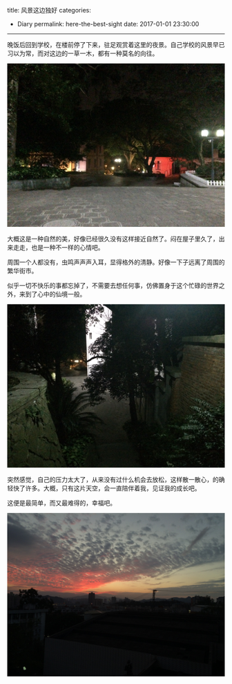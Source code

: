 title: 风景这边独好
categories: 
  - Diary
permalink: here-the-best-sight
date: 2017-01-01 23:30:00
---

晚饭后回到学校，在楼前停了下来，驻足观赏着这里的夜景。自己学校的风景早已习以为常，而对这边的一草一木，都有一种莫名的向往。

![](here-the-best-sight/1.jpg)

<!-- more -->

大概这是一种自然的美，好像已经很久没有这样接近自然了。闷在屋子里久了，出来走走，也是一种不一样的心情吧。

周围一个人都没有，虫鸣声声声入耳，显得格外的清静。好像一下子远离了周围的繁华街市。

似乎一切不快乐的事都忘掉了，不需要去想任何事，仿佛置身于这个忙碌的世界之外，来到了心中的仙境一般。

![](here-the-best-sight/2.jpg)

突然感觉，自己的压力太大了，从来没有过什么机会去放松，这样散一散心，的确轻快了许多。大概，只有这片天空，会一直陪伴着我，见证我的成长吧。

这便是最简单，而又最难得的，幸福吧。

![](here-the-best-sight/3.jpg)
